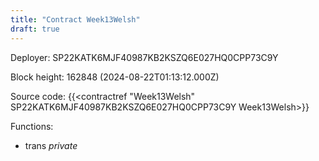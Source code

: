```yaml
---
title: "Contract Week13Welsh"
draft: true
---
```

Deployer: SP22KATK6MJF40987KB2KSZQ6E027HQ0CPP73C9Y


 



Block height: 162848 (2024-08-22T01:13:12.000Z)

Source code: {{<contractref "Week13Welsh" SP22KATK6MJF40987KB2KSZQ6E027HQ0CPP73C9Y Week13Welsh>}}

Functions:

* trans _private_
